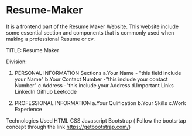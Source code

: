 # Resume-Maker
It is a frontend part of the Resume Maker Website. This website include some essential section and components that is commonly used when making a professional Resume or cv. 

TITLE: 
Resume Maker

Division:
1. PERSONAL INFORMATION
   Sections
 a.Your Name - "this field include your Name"
 b.Your Contact Number -"this include your contact Number"
 c.Address -"this include your Address
 d.Important Links
   LinkedIn 
   Github
   Leetcode
   
3. PROFESSIONAL INFORMATION
 a.Your Qulification
 b.Your Skills
 c.Work Experience

Technologies Used 
HTML
CSS
Javascript
Bootstrap ( Follow the bootsrtap concept through the link https://getbootstrap.com/)
   


